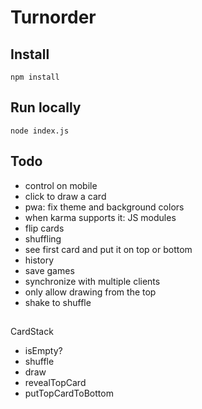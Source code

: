 # Turnorder

## Install

`npm install`

## Run locally

`node index.js`

## Todo

- control on mobile
- click to draw a card
- pwa: fix theme and background colors
- when karma supports it: JS modules
- flip cards
- shuffling
- see first card and put it on top or bottom
- history
- save games
- synchronize with multiple clients
- only allow drawing from the top
- shake to shuffle



##


CardStack

- isEmpty?
- shuffle
- draw
- revealTopCard
- putTopCardToBottom

